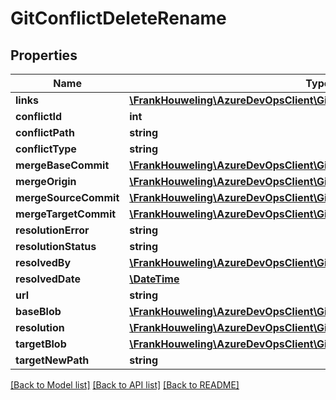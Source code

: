 # GitConflictDeleteRename

## Properties
Name | Type | Description | Notes
------------ | ------------- | ------------- | -------------
**links** | [**\FrankHouweling\AzureDevOpsClient\Git\Model\ReferenceLinks**](ReferenceLinks.md) |  | [optional] 
**conflictId** | **int** |  | [optional] 
**conflictPath** | **string** |  | [optional] 
**conflictType** | **string** |  | [optional] 
**mergeBaseCommit** | [**\FrankHouweling\AzureDevOpsClient\Git\Model\GitCommitRef**](GitCommitRef.md) |  | [optional] 
**mergeOrigin** | [**\FrankHouweling\AzureDevOpsClient\Git\Model\GitMergeOriginRef**](GitMergeOriginRef.md) |  | [optional] 
**mergeSourceCommit** | [**\FrankHouweling\AzureDevOpsClient\Git\Model\GitCommitRef**](GitCommitRef.md) |  | [optional] 
**mergeTargetCommit** | [**\FrankHouweling\AzureDevOpsClient\Git\Model\GitCommitRef**](GitCommitRef.md) |  | [optional] 
**resolutionError** | **string** |  | [optional] 
**resolutionStatus** | **string** |  | [optional] 
**resolvedBy** | [**\FrankHouweling\AzureDevOpsClient\Git\Model\IdentityRef**](IdentityRef.md) |  | [optional] 
**resolvedDate** | [**\DateTime**](\DateTime.md) |  | [optional] 
**url** | **string** |  | [optional] 
**baseBlob** | [**\FrankHouweling\AzureDevOpsClient\Git\Model\GitBlobRef**](GitBlobRef.md) |  | [optional] 
**resolution** | [**\FrankHouweling\AzureDevOpsClient\Git\Model\GitResolutionPickOneAction**](GitResolutionPickOneAction.md) |  | [optional] 
**targetBlob** | [**\FrankHouweling\AzureDevOpsClient\Git\Model\GitBlobRef**](GitBlobRef.md) |  | [optional] 
**targetNewPath** | **string** |  | [optional] 

[[Back to Model list]](../README.md#documentation-for-models) [[Back to API list]](../README.md#documentation-for-api-endpoints) [[Back to README]](../README.md)


